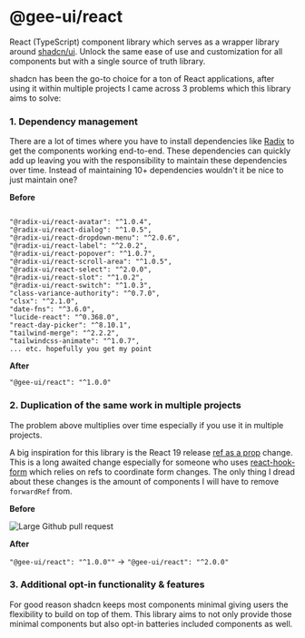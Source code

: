 # @gee-ui/react

React (TypeScript) component library which serves as a wrapper library around [shadcn/ui](https://ui.shadcn.com/). Unlock the same ease of use and customization for all components but with a single source of truth library.

shadcn has been the go-to choice for a ton of React applications, after using it within multiple projects I came across 3 problems which this library aims to solve:

### 1. Dependency management

There are a lot of times where you have to install dependencies like [Radix](https://www.radix-ui.com/) to get the components working end-to-end. These dependencies can quickly add up leaving you with the responsibility to maintain these dependencies over time. Instead of maintaining 10+ dependencies wouldn't it be nice to just maintain one?

**Before**

```

"@radix-ui/react-avatar": "^1.0.4",
"@radix-ui/react-dialog": "^1.0.5",
"@radix-ui/react-dropdown-menu": "^2.0.6",
"@radix-ui/react-label": "^2.0.2",
"@radix-ui/react-popover": "^1.0.7",
"@radix-ui/react-scroll-area": "^1.0.5",
"@radix-ui/react-select": "^2.0.0",
"@radix-ui/react-slot": "^1.0.2",
"@radix-ui/react-switch": "^1.0.3",
"class-variance-authority": "^0.7.0",
"clsx": "^2.1.0",
"date-fns": "^3.6.0",
"lucide-react": "^0.368.0",
"react-day-picker": "^8.10.1",
"tailwind-merge": "^2.2.2",
"tailwindcss-animate": "^1.0.7",
... etc. hopefully you get my point

```

**After**

```
"@gee-ui/react": "^1.0.0"
```

### 2. Duplication of the same work in multiple projects

The problem above multiplies over time especially if you use it in multiple projects.

A big inspiration for this library is the React 19 release [ref as a prop](https://react.dev/blog/2024/04/25/react-19#ref-as-a-prop) change. This is a long awaited change especially for someone who uses [react-hook-form](https://react-hook-form.com/) which relies on refs to coordinate form changes. The only thing I dread about these changes is the amount of components I will have to remove `forwardRef` from.

**Before**

![Large Github pull request](https://res.cloudinary.com/michaelgee/image/upload/v1716049756/Screenshot_2024-05-18_at_12.29.00_PM_q8pf9h.png)

**After**

`"@gee-ui/react": "^1.0.0""` -> `"@gee-ui/react": "^2.0.0"`

### 3. Additional opt-in functionality & features

For good reason shadcn keeps most components minimal giving users the flexibility to build on top of them. This library aims to not only provide those minimal components but also opt-in batteries included components as well.
